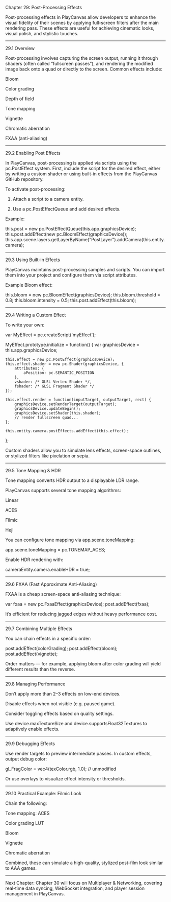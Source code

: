 Chapter 29: Post-Processing Effects

Post-processing effects in PlayCanvas allow developers to enhance the visual fidelity of their scenes by applying full-screen filters after the main rendering pass. These effects are useful for achieving cinematic looks, visual polish, and stylistic touches.


---

29.1 Overview

Post-processing involves capturing the screen output, running it through shaders (often called “fullscreen passes”), and rendering the modified image back onto a quad or directly to the screen. Common effects include:

Bloom

Color grading

Depth of field

Tone mapping

Vignette

Chromatic aberration

FXAA (anti-aliasing)



---

29.2 Enabling Post Effects

In PlayCanvas, post-processing is applied via scripts using the pc.PostEffect system. First, include the script for the desired effect, either by writing a custom shader or using built-in effects from the PlayCanvas GitHub repository.

To activate post-processing:

1. Attach a script to a camera entity.


2. Use a pc.PostEffectQueue and add desired effects.



Example:

this.post = new pc.PostEffectQueue(this.app.graphicsDevice);
this.post.addEffect(new pc.BloomEffect(graphicsDevice));
this.app.scene.layers.getLayerByName("PostLayer").addCamera(this.entity.camera);


---

29.3 Using Built-in Effects

PlayCanvas maintains post-processing samples and scripts. You can import them into your project and configure them via script attributes.

Example Bloom effect:

this.bloom = new pc.BloomEffect(graphicsDevice);
this.bloom.threshold = 0.8;
this.bloom.intensity = 0.5;
this.post.addEffect(this.bloom);


---

29.4 Writing a Custom Effect

To write your own:

var MyEffect = pc.createScript('myEffect');

MyEffect.prototype.initialize = function() {
    var graphicsDevice = this.app.graphicsDevice;

    this.effect = new pc.PostEffect(graphicsDevice);
    this.effect.shader = new pc.Shader(graphicsDevice, {
        attributes: {
            aPosition: pc.SEMANTIC_POSITION
        },
        vshader: /* GLSL Vertex Shader */,
        fshader: /* GLSL Fragment Shader */
    });

    this.effect.render = function(inputTarget, outputTarget, rect) {
        graphicsDevice.setRenderTarget(outputTarget);
        graphicsDevice.updateBegin();
        graphicsDevice.setShader(this.shader);
        // render fullscreen quad...
    };

    this.entity.camera.postEffects.addEffect(this.effect);
};

Custom shaders allow you to simulate lens effects, screen-space outlines, or stylized filters like pixelation or sepia.


---

29.5 Tone Mapping & HDR

Tone mapping converts HDR output to a displayable LDR range.

PlayCanvas supports several tone mapping algorithms:

Linear

ACES

Filmic

Hejl


You can configure tone mapping via app.scene.toneMapping:

app.scene.toneMapping = pc.TONEMAP_ACES;

Enable HDR rendering with:

cameraEntity.camera.enableHDR = true;


---

29.6 FXAA (Fast Approximate Anti-Aliasing)

FXAA is a cheap screen-space anti-aliasing technique:

var fxaa = new pc.FxaaEffect(graphicsDevice);
post.addEffect(fxaa);

It’s efficient for reducing jagged edges without heavy performance cost.


---

29.7 Combining Multiple Effects

You can chain effects in a specific order:

post.addEffect(colorGrading);
post.addEffect(bloom);
post.addEffect(vignette);

Order matters — for example, applying bloom after color grading will yield different results than the reverse.


---

29.8 Managing Performance

Don’t apply more than 2–3 effects on low-end devices.

Disable effects when not visible (e.g. paused game).

Consider toggling effects based on quality settings.


Use device.maxTextureSize and device.supportsFloat32Textures to adaptively enable effects.


---

29.9 Debugging Effects

Use render targets to preview intermediate passes. In custom effects, output debug color:

gl_FragColor = vec4(texColor.rgb, 1.0); // unmodified

Or use overlays to visualize effect intensity or thresholds.


---

29.10 Practical Example: Filmic Look

Chain the following:

Tone mapping: ACES

Color grading LUT

Bloom

Vignette

Chromatic aberration


Combined, these can simulate a high-quality, stylized post-film look similar to AAA games.


---

Next Chapter: Chapter 30 will focus on Multiplayer & Networking, covering real-time data syncing, WebSocket integration, and player session management in PlayCanvas.


